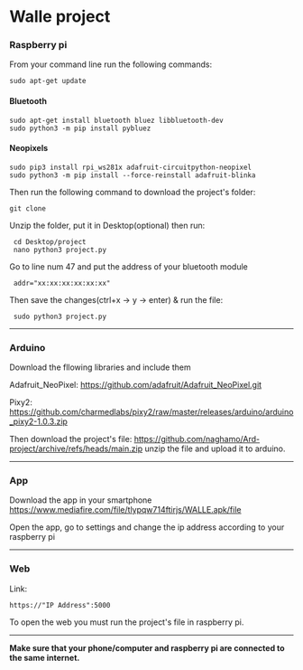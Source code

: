 # Walle project


### Raspberry pi
From your command line run the following commands:

    sudo apt-get update
#### Bluetooth
    sudo apt-get install bluetooth bluez libbluetooth-dev
    sudo python3 -m pip install pybluez
#### Neopixels
    sudo pip3 install rpi_ws281x adafruit-circuitpython-neopixel
    sudo python3 -m pip install --force-reinstall adafruit-blinka
Then run the following command to download the project's folder:

    git clone 
 Unzip the folder, put it in Desktop(optional) then run:
 
     cd Desktop/project
     nano python3 project.py
Go to line num  47  and put the address of your bluetooth module

     addr="xx:xx:xx:xx:xx:xx"
     
 Then save the changes(ctrl+x -> y -> enter) & run the file:
 
     sudo python3 project.py
     
 --------------------------------------------
    
### Arduino
Download the fllowing libraries and include them 

 Adafruit_NeoPixel: https://github.com/adafruit/Adafruit_NeoPixel.git 
 
 Pixy2: https://github.com/charmedlabs/pixy2/raw/master/releases/arduino/arduino_pixy2-1.0.3.zip
 
 Then download the project's file: https://github.com/naghamo/Ard-project/archive/refs/heads/main.zip  unzip the file and upload it to arduino.
 
 ------------------------
 
### App

Download the app in your smartphone https://www.mediafire.com/file/tlypqw714ftirjs/WALLE.apk/file

Open the app, go to settings and change the ip address according to your raspberry pi

---------------

### Web

Link:

    https://"IP Address":5000
    

To open the web you must run the project's file in raspberry pi.

-----

**Make sure that your phone/computer and raspberry pi are connected to the same internet.**



